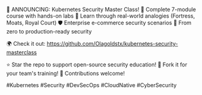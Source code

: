 🚀 ANNOUNCING: Kubernetes Security Master Class!
🎯 Complete 7-module course with hands-on labs
🏰 Learn through real-world analogies (Fortress, Moats, Royal Court)
🛡️ Enterprise e-commerce security scenarios
🔧 From zero to production-ready security

🌍 Check it out: https://github.com/Olagoldstx/kubernetes-security-masterclass

⭐ Star the repo to support open-source security education!
🔀 Fork it for your team's training!
🤝 Contributions welcome!

#Kubernetes #Security #DevSecOps #CloudNative #CyberSecurity
